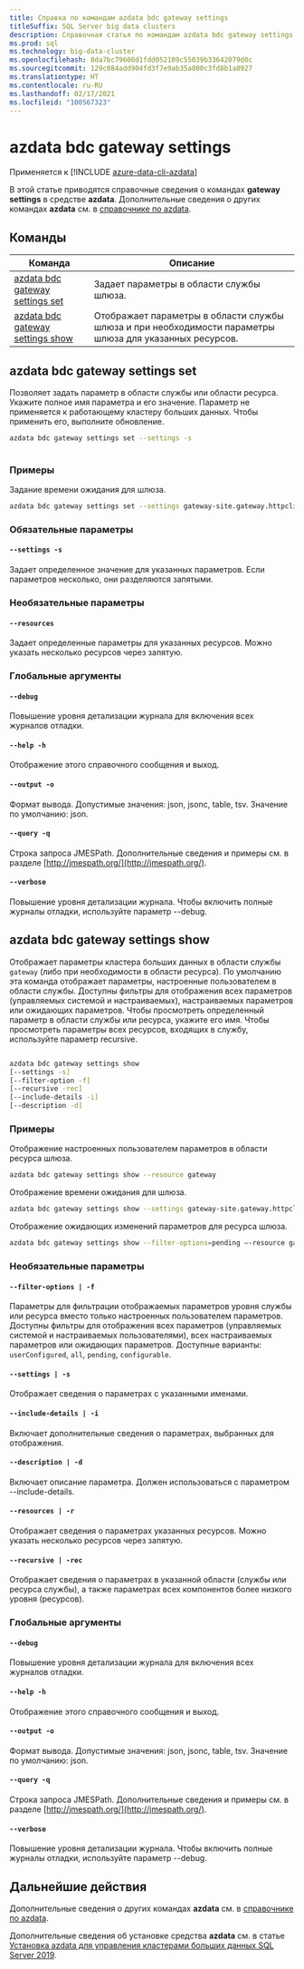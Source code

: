 ```yaml
---
title: Справка по командам azdata bdc gateway settings
titleSuffix: SQL Server big data clusters
description: Справочная статья по командам azdata bdc gateway settings.
ms.prod: sql
ms.technology: big-data-cluster
ms.openlocfilehash: 8da7bc79600d1fdd052109c55039b33642079d0c
ms.sourcegitcommit: 129c084add904fd3f7e9ab35a800c3fd8b1a8927
ms.translationtype: HT
ms.contentlocale: ru-RU
ms.lasthandoff: 02/17/2021
ms.locfileid: "100567323"
---
```

# <a name="azdata-bdc-gateway-settings"></a>azdata bdc gateway settings

Применяется к [!INCLUDE [azure-data-cli-azdata](../../includes/azure-data-cli-azdata.md)]

В этой статье приводятся справочные сведения о командах **gateway settings** в средстве **azdata**. Дополнительные сведения о других командах **azdata** см. в [справочнике по azdata](reference-azdata.md).

## <a name="commands"></a>Команды
|Команда|Описание|
| --- | --- |
[azdata bdc gateway settings set](#azdata-bdc-gateway-settings-set) | Задает параметры в области службы шлюза.
[azdata bdc gateway settings show](#azdata-bdc-gateway-settings-show) | Отображает параметры в области службы шлюза и при необходимости параметры шлюза для указанных ресурсов.

## <a name="azdata-bdc-gateway-settings-set"></a>azdata bdc gateway settings set
Позволяет задать параметр в области службы или области ресурса. Укажите полное имя параметра и его значение. Параметр не применяется к работающему кластеру больших данных. Чтобы применить его, выполните обновление.
```bash
azdata bdc gateway settings set --settings -s 
                        
```
### <a name="examples"></a>Примеры
Задание времени ожидания для шлюза.
```bash 
azdata bdc gateway settings set --settings gateway-site.gateway.httpclient.socketTimeout=100s –resources gateway 
```

### <a name="required-parameters"></a>Обязательные параметры
#### `--settings -s`
Задает определенное значение для указанных параметров. Если параметров несколько, они разделяются запятыми.
### <a name="optional-parameters"></a>Необязательные параметры 
#### `--resources` 
Задает определенные параметры для указанных ресурсов. Можно указать несколько ресурсов через запятую. 

### <a name="global-arguments"></a>Глобальные аргументы
#### `--debug`
Повышение уровня детализации журнала для включения всех журналов отладки.
#### `--help -h`
Отображение этого справочного сообщения и выход.
#### `--output -o`
Формат вывода.  Допустимые значения: json, jsonc, table, tsv.  Значение по умолчанию: json.
#### `--query -q`
Строка запроса JMESPath. Дополнительные сведения и примеры см. в разделе [http://jmespath.org/](http://jmespath.org/).
#### `--verbose`
Повышение уровня детализации журнала. Чтобы включить полные журналы отладки, используйте параметр --debug.

## <a name="azdata-bdc-gateway-settings-show"></a>azdata bdc gateway settings show
Отображает параметры кластера больших данных в области службы `gateway` (либо при необходимости в области ресурса). По умолчанию эта команда отображает параметры, настроенные пользователем в области службы. Доступны фильтры для отображения всех параметров (управляемых системой и настраиваемых), настраиваемых параметров или ожидающих параметров. Чтобы просмотреть определенный параметр в области службы или ресурса, укажите его имя. Чтобы просмотреть параметры всех ресурсов, входящих в службу, используйте параметр recursive. 
```bash

azdata bdc gateway settings show 
[--settings -s]
[--filter-option -f]  
[--recursive -rec]
[--include-details -i]  
[--description -d]
```
### <a name="examples"></a>Примеры
Отображение настроенных пользователем параметров в области ресурса шлюза. 
```bash
azdata bdc gateway settings show --resource gateway 
```
Отображение времени ожидания для шлюза.
```bash
azdata bdc gateway settings show --settings gateway-site.gateway.httpclient.socketTimeout --resources gateway 
```
Отображение ожидающих изменений параметров для ресурса шлюза.
```bash
azdata bdc gateway settings show --filter-options=pending –-resource gateway --include-details
```
### <a name="optional-parameters"></a>Необязательные параметры 
#### `--filter-options | -f` 
Параметры для фильтрации отображаемых параметров уровня службы или ресурса вместо только настроенных пользователем параметров. Доступны фильтры для отображения всех параметров (управляемых системой и настраиваемых пользователями), всех настраиваемых параметров или ожидающих параметров. Доступные варианты: `userConfigured`, `all`, `pending`, `configurable`.
#### `--settings | -s` 
Отображает сведения о параметрах с указанными именами. 
#### `--include-details | -i` 
Включает дополнительные сведения о параметрах, выбранных для отображения. 
#### `--description | -d` 
Включает описание параметра. Должен использоваться с параметром --include-details. 
#### `--resources | -r` 
Отображает сведения о параметрах указанных ресурсов. Можно указать несколько ресурсов через запятую. 
#### `--recursive | -rec` 
Отображает сведения о параметрах в указанной области (службы или ресурса службы), а также параметрах всех компонентов более низкого уровня (ресурсов). 

### <a name="global-arguments"></a>Глобальные аргументы
#### `--debug`
Повышение уровня детализации журнала для включения всех журналов отладки.
#### `--help -h`
Отображение этого справочного сообщения и выход.
#### `--output -o`
Формат вывода.  Допустимые значения: json, jsonc, table, tsv.  Значение по умолчанию: json.
#### `--query -q`
Строка запроса JMESPath. Дополнительные сведения и примеры см. в разделе [http://jmespath.org/](http://jmespath.org/).
#### `--verbose`
Повышение уровня детализации журнала. Чтобы включить полные журналы отладки, используйте параметр --debug.

## <a name="next-steps"></a>Дальнейшие действия

Дополнительные сведения о других командах **azdata** см. в [справочнике по azdata](reference-azdata.md). 

Дополнительные сведения об установке средства **azdata** см. в статье [Установка azdata для управления кластерами больших данных SQL Server 2019](../install/deploy-install-azdata.md).
